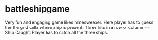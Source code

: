 # battleshipgame

Very fun and engaging game likes minesweeper.
Here player has to guess the the grid cells where ship is present.
Three hits in a row or column == Ship Caught.
Player has to catch all the three ships.
